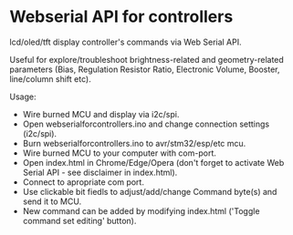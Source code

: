 # Webserial API for controllers

lcd/oled/tft display controller's commands via Web Serial API.

Useful for explore/troubleshoot brightness-related and geometry-related parameters (Bias, Regulation Resistor Ratio, Electronic Volume, Booster, line/column shift etc).

Usage:
- Wire burned MCU and display via i2c/spi.
- Open webserialforcontrollers.ino and change connection settings (i2c/spi).
- Burn webserialforcontrollers.ino to avr/stm32/esp/etc mcu.
- Wire burned MCU to your computer with com-port.
- Open index.html in Chrome/Edge/Opera (don't forget to activate Web Serial API - see disclaimer in index.html).
- Connect to apropriate com port.
- Use clickable bit fiedls to adjust/add/change Command byte(s) and send it to MCU.
- New command can be added by modifying index.html ('Toggle command set editing' button).
